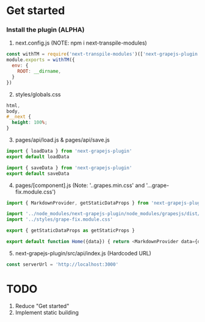 # Get started

### Install the plugin (ALPHA)
1. next.config.js (NOTE: npm i next-transpile-modules)
```js
const withTM = require('next-transpile-modules')(['next-grapejs-plugin'], {resolveSymlinks: false})
module.exports = withTM({
  env: {
    ROOT: __dirname,
  }
})
```

2. styles/globals.css
```css
html,
body,
#__next {
  height: 100%;
}
```

3. pages/api/load.js & pages/api/save.js
```js
import { loadData } from 'next-grapejs-plugin'
export default loadData 
```
```js
import { saveData } from 'next-grapejs-plugin'
export default saveData 
```

4. pages/[component].js (Note: '..grapes.min.css' and '...grape-fix.module.css')
```js
import { MarkdownProvider, getStaticDataProps } from 'next-grapejs-plugin'

import '../node_modules/next-grapejs-plugin/node_modules/grapesjs/dist/css/grapes.min.css'
import '../styles/grape-fix.module.css'

export { getStaticDataProps as getStaticProps }

export default function Home({data}) { return <MarkdownProvider data={data}/> }
```

5. next-grapejs-plugin/src/api/index.js (Hardcoded URL)
```js
const serverUrl = 'http://localhost:3000'
```

# TODO
1. Reduce "Get started"
2. Implement static building